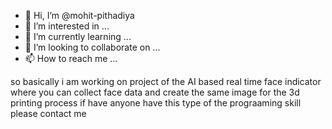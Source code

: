 - 👋 Hi, I’m @mohit-pithadiya
- 👀 I’m interested in ...
- 🌱 I’m currently learning ...
- 💞️ I’m looking to collaborate on ...
- 📫 How to reach me ...

<!---
mohit-pithadiya/mohit-pithadiya is a ✨ special ✨ repository because its `README.md` (this file) appears on your GitHub profile.
You can click the Preview link to take a look at your changes.
--->
so basically i am working on project of the AI based real time face indicator where you can collect face data and create the same image for the 3d printing process if have anyone have this type of the prograaming skill please contact me 

